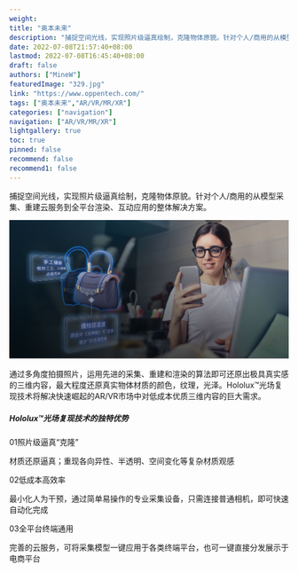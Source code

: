 ```yaml
---
weight: 
title: "奥本未来"
description: "捕捉空间光线，实现照片级逼真绘制，克隆物体原貌。针对个人/商用的从模型采集、重建云服务到全平台渲染、互动应用的整体解决方案。"
date: 2022-07-08T21:57:40+08:00
lastmod: 2022-07-08T16:45:40+08:00
draft: false
authors: ["MineW"]
featuredImage: "329.jpg"
link: "https://www.oppentech.com/"
tags: ["奥本未来","AR/VR/MR/XR"]
categories: ["navigation"]
navigation: ["AR/VR/MR/XR"]
lightgallery: true
toc: true
pinned: false
recommend: false
recommend1: false
---
```


捕捉空间光线，实现照片级逼真绘制，克隆物体原貌。针对个人/商用的从模型采集、重建云服务到全平台渲染、互动应用的整体解决方案。

![img](top.jpg)

通过多角度拍摄照片，运用先进的采集、重建和渲染的算法即可还原出极具真实感的三维内容，最大程度还原真实物体材质的颜色，纹理，光泽。Hololux™光场复现技术将解决快速崛起的AR/VR市场中对低成本优质三维内容的巨大需求。

##### Hololux™光场复现技术的独特优势

01照片级逼真“克隆”

材质还原逼真；重现各向异性、半透明、空间变化等复杂材质观感

02低成本高效率

最小化人为干预，通过简单易操作的专业采集设备，只需连接普通相机，即可快速自动化完成

03全平台终端通用

完善的云服务，可将采集模型一键应用于各类终端平台，也可一键直接分发展示于电商平台